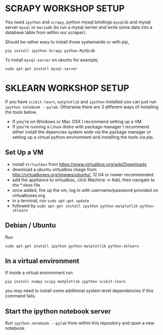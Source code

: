 # SCRAPY WORKSHOP SETUP
You need ```ipython``` and ```scrapy```, python mysql bindings ```mysqldb``` and mysql server ```mysql``` or ```mariadb``` (to run a mysql server and write some data into a database table from within our scraper).

Should be rather easy to install those systemwide or with pip,
```
pip install ipython Scrapy python-MySQLdb
```
To install ```mysql-server``` on ubuntu for example,
```
sudo apt-get install mysql-server
```

# SKLEARN WORKSHOP SETUP
If you have ```scikit-learn```, ```matplotlib``` and ```ipython``` 
installed you can just run ```ipython notebook --pylab```. Otherwise there are
3 different ways of installing the tools below. 

- If you're on Windows or Mac OSX I recommend setting up a VM. 
- If you're running a Linux distro with package manager I recommend either 
  install the depencies system wide via the package manager or setting up
  a virtual python environment and installing the tools via pip.

## Set Up a VM
+ install ```Virtualbox``` from https://www.virtualbox.org/wiki/Downloads
+ download a ubuntu virtualbox image from http://virtualboxes.org/images/ubuntu/, 12.04 or newer recommended
+ add the appliance to virtualbox, click Machine -> Add, then navigate to the *.vbox file
+ once added, fire up the vm, log in with username/password provided on virtualboxes.org
+ in a terminal, run ```sudo apt-get update```
+ followed by ```sudo apt-get install ipython python-matplotlib python-sklearn```

## Debian / Ubuntu
Run 
```
sudo apt-get install ipython python-matplotlib python-sklearn
```

## In a virtual environment
If inside a virtual environment run
```
pip install numpy scipy matplotlib ipython scikit-learn
```
you may need to install some additional system level
dependencies if this command fails.

## Start the ipython notebook server
Run ```ipython notebook --pylab``` from within this repository and open a new
notebook.

